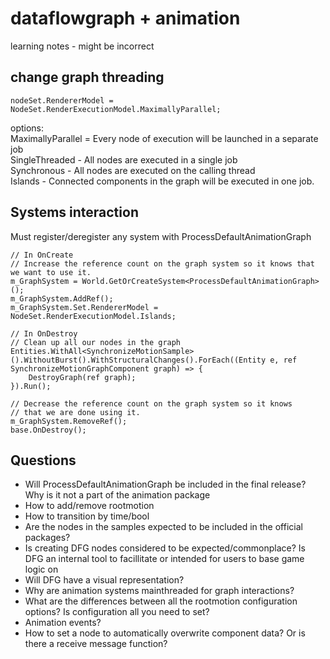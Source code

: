 
# dataflowgraph + animation
learning notes - might be incorrect

## change graph threading
```
nodeSet.RendererModel = NodeSet.RenderExecutionModel.MaximallyParallel;
```
options:    
  MaximallyParallel = Every node of execution will be launched in a separate job  
  SingleThreaded - All nodes are executed in a single job  
  Synchronous - All nodes are executed on the calling thread  
  Islands - Connected components in the graph will be executed in one job.  


## Systems interaction

Must register/deregister any system with ProcessDefaultAnimationGraph
```
// In OnCreate
// Increase the reference count on the graph system so it knows that we want to use it.
m_GraphSystem = World.GetOrCreateSystem<ProcessDefaultAnimationGraph>();
m_GraphSystem.AddRef();
m_GraphSystem.Set.RendererModel = NodeSet.RenderExecutionModel.Islands;

// In OnDestroy
// Clean up all our nodes in the graph
Entities.WithAll<SynchronizeMotionSample>().WithoutBurst().WithStructuralChanges().ForEach((Entity e, ref SynchronizeMotionGraphComponent graph) => {
    DestroyGraph(ref graph);
}).Run();

// Decrease the reference count on the graph system so it knows
// that we are done using it.
m_GraphSystem.RemoveRef();
base.OnDestroy();

```

## Questions
* Will ProcessDefaultAnimationGraph be included in the final release? Why is it not a part of the animation package
* How to add/remove rootmotion
* How to transition by time/bool
* Are the nodes in the samples expected to be included in the official packages?
* Is creating DFG nodes considered to be expected/commonplace? Is DFG an internal tool to facillitate or intended for users to base game logic on
* Will DFG have a visual representation?
* Why are animation systems mainthreaded for graph interactions?
* What are the differences between all the rootmotion configuration options? Is configuration all you need to set?
* Animation events?
* How to set a node to automatically overwrite component data? Or is there a receive message function?
